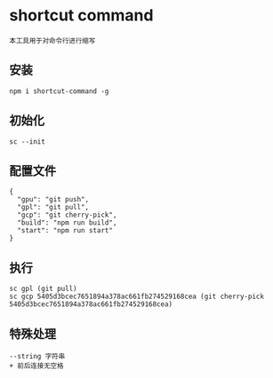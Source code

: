 # shortcut command

```node
本工具用于对命令行进行缩写
```


## 安装

```node
npm i shortcut-command -g
```

## 初始化

```node
sc --init
```

## 配置文件

```node
{
  "gpu": "git push",
  "gpl": "git pull",
  "gcp": "git cherry-pick",
  "build": "npm run build",
  "start": "npm run start"
}
```

## 执行

```node
sc gpl (git pull)
sc gcp 5405d3bcec7651894a378ac661fb274529168cea (git cherry-pick 5405d3bcec7651894a378ac661fb274529168cea)
```


## 特殊处理

```node
--string 字符串
+ 前后连接无空格

```
